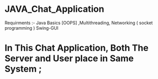 # JAVA_Chat_Application 
Requirments :-  Java Basics [OOPS] ,Multithreading, Networking ( socket programming ) Swing-GUI

# In This Chat Application, Both The Server and User place in Same System ;


